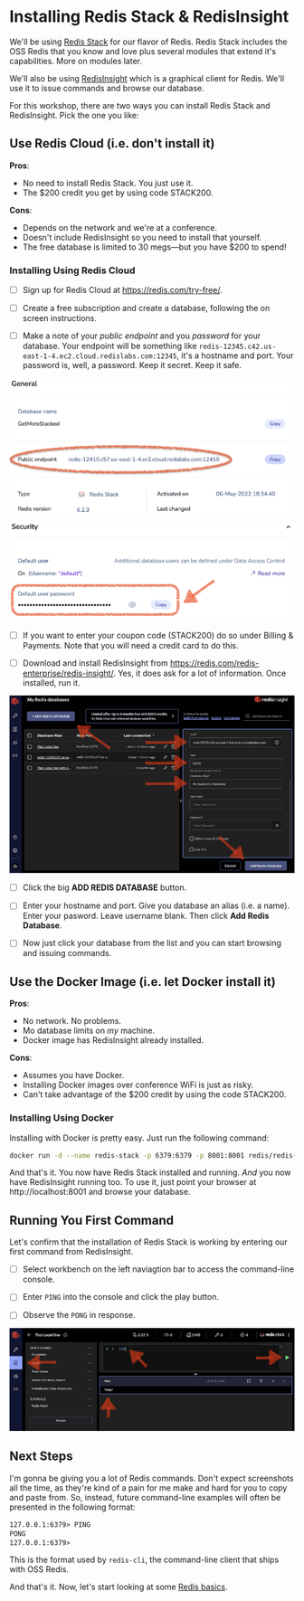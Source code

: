 # Installing Redis Stack & RedisInsight

We'll be using [Redis Stack](https://redis.io/docs/stack/) for our flavor of Redis. Redis Stack includes the OSS Redis that you know and love plus several modules that extend it's capabilities. More on modules later.

We'll also be using [RedisInsight](https://redis.io/docs/stack/insight/) which is a graphical client for Redis. We'll use it to issue commands and browse our database.

For this workshop, there are two ways you can install Redis Stack and RedisInsight. Pick the one you like:


## Use Redis Cloud (i.e. don't install it) ##

**Pros**:
  - No need to install Redis Stack. You just use it.
  - The $200 credit you get by using code STACK200.

**Cons**:
  - Depends on the network and we're at a conference.
  - Doesn't include RedisInsight so you need to install that yourself.
  - The free database is limited to 30 megs—but you have $200 to spend!

### Installing Using Redis Cloud ###

- [ ] Sign up for Redis Cloud at https://redis.com/try-free/.

- [ ] Create a free subscription and create a database, following the on screen instructions.

- [ ] Make a note of your _public endpoint_ and you _password_ for your database. Your endpoint will be something like `redis-12345.c42.us-east-1-4.ec2.cloud.redislabs.com:12345`, it's a hostname and port. Your password is, well, a password. Keep it secret. Keep it safe.

![](images/redis-cloud-general-settings.png)
![](images/redis-cloud-security-settings.png)


- [ ] If you want to enter your coupon code (STACK200) do so under Billing & Payments. Note that you will need a credit card to do this.

- [ ] Download and install RedisInsight from https://redis.com/redis-enterprise/redis-insight/. Yes, it does ask for a lot of information. Once installed, run it.

![](images/redisinsight-add-database.png)

- [ ] Click the big **ADD REDIS DATABASE** button.

- [ ]  Enter your hostname and port. Give you database an alias (i.e. a name). Enter your pasword. Leave username blank. Then click **Add Redis Database**.

- [ ]  Now just click your database from the list and you can start browsing and issuing commands.


## Use the Docker Image (i.e. let Docker install it) ##

**Pros**:
  - No network. No problems.
  - Mo database limits on _my_ machine.
  - Docker image has RedisInsight already installed.

**Cons**:
  - Assumes you have Docker.
  - Installing Docker images over conference WiFi is just as risky.
  - Can't take advantage of the $200 credit by using the code STACK200.

### Installing Using Docker ###

Installing with Docker is pretty easy. Just run the following command:

```bash
docker run -d --name redis-stack -p 6379:6379 -p 8001:8001 redis/redis-stack:latest
```

And that's it. You now have Redis Stack installed and running. *And* you now have RedisInsight running too. To use it, just point your browser at http://localhost:8001 and browse your database.


## Running You First Command ##

Let's confirm that the installation of Redis Stack is working by entering our first command from RedisInsight.

- [ ] Select workbench on the left naviagtion bar to access the command-line console.

- [ ] Enter `PING` into the console and click the play button.

- [ ] Observe the `PONG` in response.

![](images/redisinsight-ping.png)


## Next Steps

I'm gonna be giving you a lot of Redis commands. Don't expect screenshots all the time, as they're kind of a pain for me make and hard for you to copy and paste from. So, instead, future command-line examples will often be presented in the following format:

```
127.0.0.1:6379> PING
PONG
127.0.0.1:6379>
```

This is the format used by `redis-cli`, the command-line client that ships with OSS Redis.

And that's it. Now, let's start looking at some [Redis basics](02-REDIS-BASICS.md).
